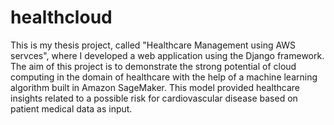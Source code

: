 # healthcloud

This is my thesis project, called "Healthcare Management using AWS servces", where I developed a web application using the Django framework. 
The aim of this project is to demonstrate the strong potential of cloud computing in the domain of healthcare with the help of a machine learning algorithm built in Amazon SageMaker. 
This model provided healthcare insights related to a possible risk for cardiovascular disease based on patient medical data as input. 
